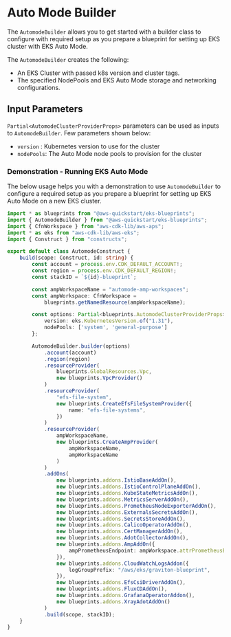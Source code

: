 # Auto Mode Builder

The `AutomodeBuilder` allows you to get started with a builder class to configure with required setup as you prepare a blueprint for setting up EKS cluster with EKS Auto Mode.

The `AutomodeBuilder` creates the following:

- An EKS Cluster with passed k8s version and cluster tags.
- The specified NodePools and EKS Auto Mode storage and networking configurations.

## Input Parameters

`Partial<AutomodeClusterProviderProps>` parameters can be used as inputs to `AutomodeBuilder`. Few parameters shown below:

- `version` : Kubernetes version to use for the cluster
- `nodePools`: The Auto Mode node pools to provision for the cluster

### Demonstration - Running EKS Auto Mode

The below usage helps you with a demonstration to use `AutomodeBuilder` to configure a required setup as you prepare a blueprint for setting up EKS Auto Mode on a new EKS cluster.

```typescript
import * as blueprints from "@aws-quickstart/eks-blueprints";
import { AutomodeBuilder } from "@aws-quickstart/eks-blueprints";
import { CfnWorkspace } from "aws-cdk-lib/aws-aps";
import * as eks from "aws-cdk-lib/aws-eks";
import { Construct } from "constructs";

export default class AutomodeConstruct {
    build(scope: Construct, id: string) {
        const account = process.env.CDK_DEFAULT_ACCOUNT!;
        const region = process.env.CDK_DEFAULT_REGION!;
        const stackID = `${id}-blueprint`;

        const ampWorkspaceName = "automode-amp-workspaces";
        const ampWorkspace: CfnWorkspace =
            blueprints.getNamedResource(ampWorkspaceName);

        const options: Partial<blueprints.AutomodeClusterProviderProps> = {
            version: eks.KubernetesVersion.of("1.31"),
            nodePools: ['system', 'general-purpose']
        };

        AutomodeBuilder.builder(options)
            .account(account)
            .region(region)
            .resourceProvider(
                blueprints.GlobalResources.Vpc,
                new blueprints.VpcProvider()
            )
            .resourceProvider(
                "efs-file-system",
                new blueprints.CreateEfsFileSystemProvider({
                    name: "efs-file-systems",
                })
            )
            .resourceProvider(
                ampWorkspaceName,
                new blueprints.CreateAmpProvider(
                    ampWorkspaceName,
                    ampWorkspaceName
                )
            )
            .addOns(
                new blueprints.addons.IstioBaseAddOn(),
                new blueprints.addons.IstioControlPlaneAddOn(),
                new blueprints.addons.KubeStateMetricsAddOn(),
                new blueprints.addons.MetricsServerAddOn(),
                new blueprints.addons.PrometheusNodeExporterAddOn(),
                new blueprints.addons.ExternalsSecretsAddOn(),
                new blueprints.addons.SecretsStoreAddOn(),
                new blueprints.addons.CalicoOperatorAddOn(),
                new blueprints.addons.CertManagerAddOn(),
                new blueprints.addons.AdotCollectorAddOn(),
                new blueprints.addons.AmpAddOn({
                    ampPrometheusEndpoint: ampWorkspace.attrPrometheusEndpoint
                }),
                new blueprints.addons.CloudWatchLogsAddon({
                    logGroupPrefix: "/aws/eks/graviton-blueprint",
                }),
                new blueprints.addons.EfsCsiDriverAddOn(),
                new blueprints.addons.FluxCDAddOn(),
                new blueprints.addons.GrafanaOperatorAddon(),
                new blueprints.addons.XrayAdotAddOn()
            )
            .build(scope, stackID);
    }
}
```
